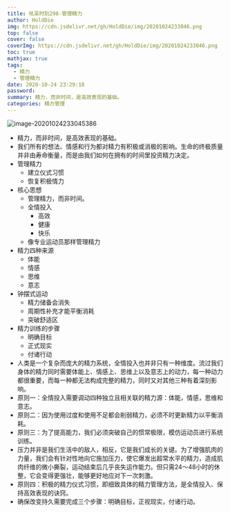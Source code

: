 ```yaml
---
title: 吼呆时刻298-管理精力
author: HoldDie
img: https://cdn.jsdelivr.net/gh/HoldDie/img/20201024233046.png
top: false
cover: false
coverImg: https://cdn.jsdelivr.net/gh/HoldDie/img/20201024233046.png
toc: true
mathjax: true
tags:
  - 精力
  - 管理精力
date: 2020-10-24 23:29:18
password:
summary: 精力，而非时间，是高效表现的基础。
categories: 精力管理
---
```


![image-20201024233045386](https://cdn.jsdelivr.net/gh/HoldDie/img/20201024233046.png)



- 精力，而非时间，是高效表现的基础。
- 我们所有的想法、情感和行为都对精力有积极或消极的影响。生命的终极质量并非由寿命衡量，而是由我们如何在拥有的时间里投资精力决定。
- 管理精力
  - 建立仪式习惯
  - 恢复积极情力
- 核心思想
  - 管理精力，而非时间。
  - 全情投入
    - 高效
    - 健康
    - 快乐
  - 像专业运动员那样管理精力
- 精力四种来源
  - 体能
  - 情感
  - 思维
  - 意志
- 钟摆式运动
  - 精力储备会消失
  - 周期性补充才能平衡消耗
  - 突破舒适区
- 精力训练的步骤
  - 明确目标
  - 正式现实
  - 付诸行动
- 人类是一个复杂而庞大的精力系统，全情投入也并非只有一种维度。流过我们身体的精力同时需要体能上、情感上、思维上以及意志上的动力，每一种动力都很重要，而每一种都无法构成完整的精力，同时又对其他三种有着深刻影响。
- 原则一：全情投入需要调动四种独立且相关联的精力源：体能，情感，思维和意志。
- 原则二：因为使用过度和使用不足都会削弱精力，必须不时更新精力以平衡消耗。
- 原则三：为了提高能力，我们必须突破自己的惯常极限，模仿运动员进行系统训练。
- 压力并非是我们生活中的敌人，相反，它是我们成长的关键。为了增强肌肉的力量，我们会有针对性地向它施加压力，使它爆发出超常水平的精力，造成肌肉纤维的微小撕裂，运动结束后几乎丧失运作能力。但只需24～48小时的休整，它会变得更强壮，能够更好地应对下一次刺激。
- 原则四：积极的精力仪式习惯，即细致具体的精力管理方法，是全情投入、保持高效表现的诀窍。
- 确保改变持久需要完成三个步骤：明确目标，正视现实，付诸行动。









